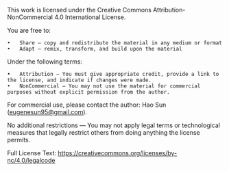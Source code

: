 This work is licensed under the Creative Commons Attribution-NonCommercial 4.0 International License.

You are free to:

	•	Share — copy and redistribute the material in any medium or format
	•	Adapt — remix, transform, and build upon the material

Under the following terms:

	•	Attribution — You must give appropriate credit, provide a link to the license, and indicate if changes were made.
	•	NonCommercial — You may not use the material for commercial purposes without explicit permission from the author. 

For commercial use, please contact the author: Hao Sun (eugenesun95@gmail.com).

No additional restrictions — You may not apply legal terms or technological measures that legally restrict others from doing anything the license permits.

Full License Text: https://creativecommons.org/licenses/by-nc/4.0/legalcode
